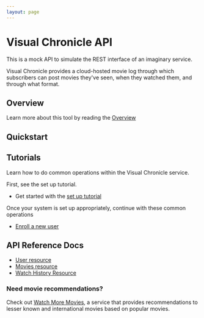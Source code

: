 ```yaml
---
layout: page
---
```


# Visual Chronicle API

This is a mock API to simulate the REST interface of an imaginary service.

Visual Chronicle provides a cloud-hosted movie log through which subscribers can post movies they've seen, when they watched them, and through what format.

## Overview

Learn more about this tool by reading the [Overview](overview.md)

## Quickstart

## Tutorials

Learn how to do common operations within the Visual Chronicle service.

First, see the set up tutorial.

* Get started with the [set up tutorial](tutorials/before-you-start)

Once your system is set up appropriately, continue with these common operations

* [Enroll a new user](tutorials/tutorial-enroll-user)

## API Reference Docs

* [User resource](api/user)
* [Movies resource](api/movies)
* [Watch History Resource](api/watch-history)

### Need movie recommendations?

Check out [Watch More Movies](https://github.com/skym97/watch_more_movies), a service that provides recommendations to lesser known and international movies based on popular movies.
